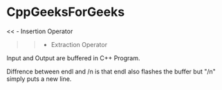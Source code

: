 # CppGeeksForGeeks
<< - Insertion Operator

>> - Extraction Operator

Input and Output are buffered in C++ Program.

Diffrence between endl and /n is that endl also flashes the buffer but "/n" simply puts a new line.

